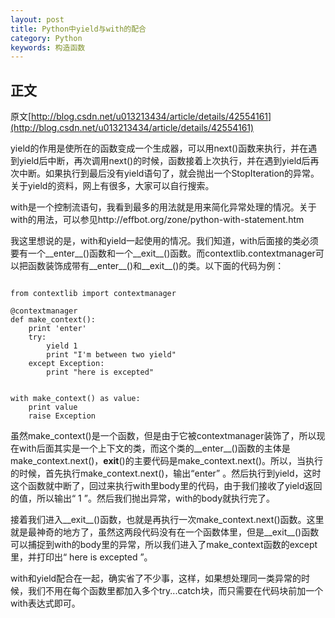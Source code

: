 ```yaml
---
layout: post
title: Python中yield与with的配合
category: Python
keywords: 构造函数
--- 
```



## 正文
原文[http://blog.csdn.net/u013213434/article/details/42554161](http://blog.csdn.net/u013213434/article/details/42554161)

yield的作用是使所在的函数变成一个生成器，可以用next()函数来执行，并在遇到yield后中断，再次调用next()的时候，函数接着上次执行，并在遇到yield后再次中断。如果执行到最后没有yield语句了，就会抛出一个StopIteration的异常。关于yield的资料，网上有很多，大家可以自行搜索。

with是一个控制流语句，我看到最多的用法就是用来简化异常处理的情况。关于with的用法，可以参见http://effbot.org/zone/python-with-statement.htm

我这里想说的是，with和yield一起使用的情况。我们知道，with后面接的类必须要有一个__enter__()函数和一个__exit__()函数。而contextlib.contextmanager可以把函数装饰成带有__enter__()和__exit__()的类。以下面的代码为例：

``` 

from contextlib import contextmanager

@contextmanager
def make_context():
    print 'enter'
    try:
        yield 1
        print "I'm between two yield"
    except Exception:
        print "here is excepted"


with make_context() as value:
    print value
    raise Exception

``` 

虽然make_context()是一个函数，但是由于它被contextmanager装饰了，所以现在with后面其实是一个上下文的类，而这个类的__enter__()函数的主体是make_context.next()，__exit__()的主要代码是make_context.next()。所以，当执行的时候，首先执行make_context.next()，输出“enter” 。然后执行到yield，这时这个函数就中断了，回过来执行with里body里的代码，由于我们接收了yield返回的值，所以输出“ 1  ”。然后我们抛出异常，with的body就执行完了。

 

接着我们进入__exit__()函数，也就是再执行一次make_context.next()函数。这里就是最神奇的地方了，虽然这两段代码没有在一个函数体里，但是__exit__()函数可以捕捉到with的body里的异常，所以我们进入了make_context函数的except里，并打印出“  here is excepted ”。

 
with和yield配合在一起，确实省了不少事，这样，如果想处理同一类异常的时候，我们不用在每个函数里都加入多个try...catch块，而只需要在代码块前加一个with表达式即可。

